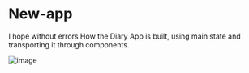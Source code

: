 # New-app
I hope without errors
How the Diary App is built, using main state and transporting it through components.



![image](https://github.com/perl-webdev/New-app/assets/129889151/e9ef2c19-c3ef-48b4-8def-63313e02b4a4)
